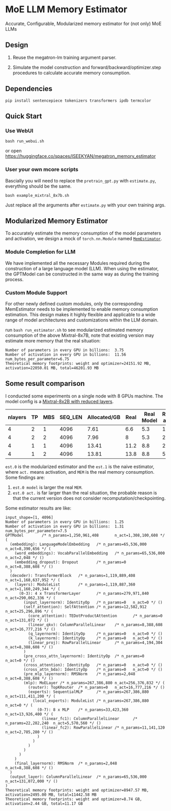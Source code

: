 # MoE LLM Memory Estimator

Accurate, Configurable, Modularized memory estimator for (not only) MoE LLMs

## Design

1. Reuse the megatron-lm training argument parser.

2. Simulate the model construction and forward/backward/optimizer.step procedures to calculate accurate memory consumption.

## Dependencies
```
pip install sentencepiece tokenizers transformers ipdb termcolor
```

## Quick Start
### Use WebUI

```
bash run_webui.sh
```
or open https://huggingface.co/spaces/ISEEKYAN/megatron_memory_estimator

### User your own mcore scripts
Bascially you will need to replace the `pretrain_gpt.py` with `estimate.py`, everything should be the same.
```
bash example_mixtral_8x7b.sh
```
Just replace all the arguments after `estimate.py` with your own training args.


## Modularized Memory Estimator

To accurately estimate the memory consumption of the model parameters and activation, we design a mock of `torch.nn.Module` named [`MemEstimator`](./moe_mem_estimator/base.py).

### Module Completion for LLM

We have implemented all the necessary Modules required during the construction of a large language model (LLM). When using the estimator, the GPTModel can be constructed in the same way as during the training process.

### Custom Module Support

For other newly defined custom modules, only the corresponding MemEstimator needs to be implemented to enable memory consumption estimation. This design makes it highly flexible and applicable to a wide range of model architectures and customizations within the LLM domain.

run `bash run_estimator.sh` to see modularized estimated memory consumption of the above Mixtral-8x7B, note that existing version may estimate more memory that the real situation:

```
Number of parameters in every GPU in billions:  3.75
Number of activation in every GPU in billions:  11.56
num_bytes_per_parameter=6.75
Theoretical memory footprints: weight and optimizer=24151.92 MB, activation=22050.01 MB, total=46201.93 MB
```

## Some result comparison

I conducted some experiments on a single node with 8 GPUs machine.
The model config is a [Mixtral-8x2B with reduced layers](./model_configs/test_small.yaml).

| nlayers | TP | MBS | SEQ_LEN | Allocated/GB | Real | Real Model | Real act. | est.0 | est.0 model | est.0 act. | est.1 | est.1 model | est.1 act. |
| ---- | ---- | ---- | ---- | ---- | ---- | ---- | ---- | ---- | ---- | ---- | ---- | ---- | ---- |
| 4 | 2 | 1 | 4096 | 7.61 | 6.6 | 5.3 | 1.3 | 6.63 | 5.24 | 1.39 | 6.1 | 5.4 | 0.7 |
| 4 | 2 | 2 | 4096 | 7.96 | 8 | 5.3 | 2.7 | 8.02 | 5.24 | 2.78 | 6.9 | 5.4 | 1.5 |
| 4 | 1 | 1 | 4096 | 13.41 | 11.2 | 8.8 | 2.4 | 11.18 | 8.74 | 2.44 | 10.4 | 8.9 | 1.5 |
| 4 | 1 | 2 | 4096 | 13.81 | 13.8 | 8.8 | 5 | 13.62 | 8.74 | 4.88 | 11.8 | 8.9 | 2.9 |

`est.0` is the modularized estimator and the `est.1` is the naive estimator, where `act.` means activation, and `MEM` is the real memory consumption. Some findings are:

1. `est.0 model` is larger the real `MEM`.
2. `est.0 act.` is far larger than the real situation, the probable reason is that the current version does not consider recomputation/checkpointing.

Some estimator results are like:
```
input_shape=[1, 4096]
Number of parameters in every GPU in billions:  1.25
Number of activation in every GPU in billions:  1.31
num_bytes_per_parameter=7.5
GPTModel        /* n_params=1,250,961,408       n_act=1,308,100,608 */ (
  (embedding): LanguageModelEmbedding   /* n_params=65,536,000  n_act=8,390,656 */ (
    (word_embeddings): VocabParallelEmbedding   /* n_params=65,536,000  n_act=2,048 */ ()
    (embedding_dropout): Dropout        /* n_params=0   n_act=8,388,608 */ ()
  )
  (decoder): TransformerBlock   /* n_params=1,119,889,408       n_act=1,168,637,952 */ (
    (layers): ModuleList        /* n_params=1,119,887,360       n_act=1,160,249,344 */ (
      (0-3): 4 x TransformerLayer       /* n_params=279,971,840 n_act=290,062,336 */ (
        (input_layernorm): IdentityOp   /* n_params=0   n_act=0 */ ()
        (self_attention): SelfAttention /* n_params=12,582,912  n_act=25,296,896 */ (
          (core_attention): TEDotProductAttention       /* n_params=0   n_act=131,072 */ ()
          (linear_qkv): ColumnParallelLinear    /* n_params=8,388,608   n_act=16,777,216 */ ()
          (q_layernorm): IdentityOp     /* n_params=0   n_act=0 */ ()
          (k_layernorm): IdentityOp     /* n_params=0   n_act=0 */ ()
          (linear_proj): RowParallelLinear      /* n_params=4,194,304   n_act=8,388,608 */ ()
        )
        (pre_cross_attn_layernorm): IdentityOp  /* n_params=0   n_act=0 */ ()
        (cross_attention): IdentityOp   /* n_params=0   n_act=0 */ ()
        (cross_attn_bda): IdentityOp    /* n_params=0   n_act=0 */ ()
        (pre_mlp_layernorm): RMSNorm    /* n_params=2,048       n_act=8,388,608 */ ()
        (mlp): MoELayer /* n_params=267,386,880 n_act=256,376,832 */ (
          (router): TopKRouter  /* n_params=0   n_act=16,777,216 */ ()
          (experts): SequentialMLP      /* n_params=267,386,880 n_act=111,411,200 */ (
            (local_experts): ModuleList /* n_params=267,386,880 n_act=0 */ (
              (0-7): 8 x MLP    /* n_params=33,423,360  n_act=13,926,400 */ (
                (linear_fc1): ColumnParallelLinear      /* n_params=22,282,240  n_act=5,570,560 */ ()
                (linear_fc2): RowParallelLinear /* n_params=11,141,120  n_act=2,785,280 */ ()
              )
            )
          )
        )
      )
    )
    (final_layernorm): RMSNorm  /* n_params=2,048       n_act=8,388,608 */ ()
  )
  (output_layer): ColumnParallelLinear  /* n_params=65,536,000  n_act=131,072,000 */ ()
)
Theoretical memory footprints: weight and optimizer=8947.57 MB, activation=2495.00 MB, total=11442.58 MB
Theoretical memory footprints: weight and optimizer=8.74 GB, activation=2.44 GB, total=11.17 GB
```


